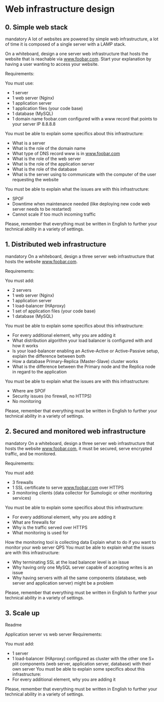 # Web infrastructure design

## 0. Simple web stack
mandatory
A lot of websites are powered by simple web infrastructure, a lot of time it is composed of a single server with a LAMP stack.

On a whiteboard, design a one server web infrastructure that hosts the website that is reachable via www.foobar.com. Start your explanation by having a user wanting to access your website.

Requirements:

You must use:
+ 1 server
+ 1 web server (Nginx)
+ 1 application server
+ 1 application files (your code base)
+ 1 database (MySQL)
+ 1 domain name foobar.com configured with a www record that points to your server IP 8.8.8.8

You must be able to explain some specifics about this infrastructure:
+ What is a server
+ What is the role of the domain name
+ What type of DNS record www is in www.foobar.com
+ What is the role of the web server
+ What is the role of the application server
+ What is the role of the database
+ What is the server using to communicate with the computer of the user requesting the website

You must be able to explain what the issues are with this infrastructure:
+ SPOF
+ Downtime when maintenance needed (like deploying new code web server needs to be restarted)
+ Cannot scale if too much incoming traffic

Please, remember that everything must be written in English to further your technical ability in a variety of settings.

## 1. Distributed web infrastructure
mandatory
On a whiteboard, design a three server web infrastructure that hosts the website www.foobar.com.

Requirements:

You must add:
+ 2 servers
+ 1 web server (Nginx)
+ 1 application server
+ 1 load-balancer (HAproxy)
+ 1 set of application files (your code base)
+ 1 database (MySQL)

You must be able to explain some specifics about this infrastructure:
+ For every additional element, why you are adding it
+ What distribution algorithm your load balancer is configured with and how it works
+ Is your load-balancer enabling an Active-Active or Active-Passive setup, explain the difference between both
+ How a database Primary-Replica (Master-Slave) cluster works
+ What is the difference between the Primary node and the Replica node in regard to the application

You must be able to explain what the issues are with this infrastructure:
+ Where are SPOF
+ Security issues (no firewall, no HTTPS)
+ No monitoring

Please, remember that everything must be written in English to further your technical ability in a variety of settings.

## 2. Secured and monitored web infrastructure
mandatory
On a whiteboard, design a three server web infrastructure that hosts the website www.foobar.com, it must be secured, serve encrypted traffic, and be monitored.

Requirements:

You must add:
+ 3 firewalls
+ 1 SSL certificate to serve www.foobar.com over HTTPS
+ 3 monitoring clients (data collector for Sumologic or other monitoring services)

You must be able to explain some specifics about this infrastructure:
+ For every additional element, why you are adding it
+ What are firewalls for
+ Why is the traffic served over HTTPS
+ What monitoring is used for

How the monitoring tool is collecting data
Explain what to do if you want to monitor your web server QPS
You must be able to explain what the issues are with this infrastructure:
+ Why terminating SSL at the load balancer level is an issue
+ Why having only one MySQL server capable of accepting writes is an issue
+ Why having servers with all the same components (database, web server and application server) might be a problem

Please, remember that everything must be written in English to further your technical ability in a variety of settings.

## 3. Scale up
Readme

Application server vs web server
Requirements:

You must add:
+ 1 server
+ 1 load-balancer (HAproxy) configured as cluster with the other one
S+ plit components (web server, application server, database) with their own server
You must be able to explain some specifics about this infrastructure:
+ For every additional element, why you are adding it

Please, remember that everything must be written in English to further your technical ability in a variety of settings.